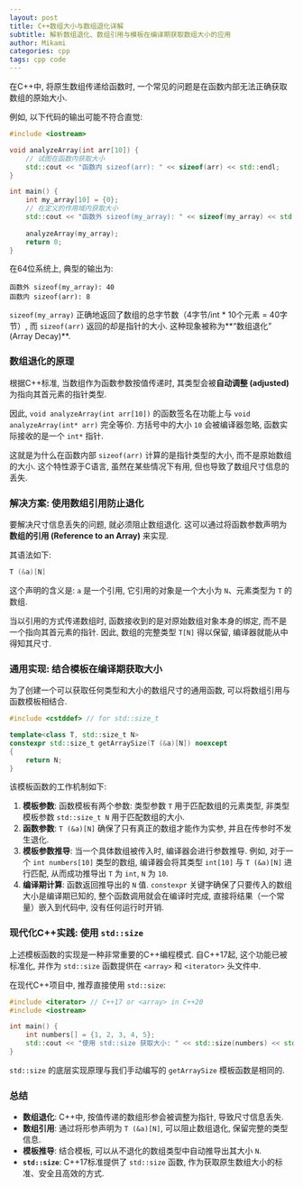 ```yaml
---
layout: post
title: C++数组大小与数组退化详解
subtitle: 解析数组退化、数组引用与模板在编译期获取数组大小的应用
author: Mikami
categories: cpp
tags: cpp code
---
```


在C++中, 将原生数组传递给函数时, 一个常见的问题是在函数内部无法正确获取数组的原始大小. 

例如, 以下代码的输出可能不符合直觉: 

```cpp
#include <iostream>

void analyzeArray(int arr[10]) {
    // 试图在函数内获取大小
    std::cout << "函数内 sizeof(arr): " << sizeof(arr) << std::endl;
}

int main() {
    int my_array[10] = {0};
    // 在定义的作用域内获取大小
    std::cout << "函数外 sizeof(my_array): " << sizeof(my_array) << std::endl;
    
    analyzeArray(my_array);
    return 0;
}
```

在64位系统上, 典型的输出为: 

```
函数外 sizeof(my_array): 40
函数内 sizeof(arr): 8
```

`sizeof(my_array)` 正确地返回了数组的总字节数（4字节/int * 10个元素 = 40字节）, 而 `sizeof(arr)` 返回的却是指针的大小. 这种现象被称为**“数组退化” (Array Decay)**. 

### 数组退化的原理

根据C++标准, 当数组作为函数参数按值传递时, 其类型会被**自动调整 (adjusted)** 为指向其首元素的指针类型. 

因此, `void analyzeArray(int arr[10])` 的函数签名在功能上与 `void analyzeArray(int* arr)` 完全等价. 方括号中的大小 `10` 会被编译器忽略, 函数实际接收的是一个 `int*` 指针. 

这就是为什么在函数内部 `sizeof(arr)` 计算的是指针类型的大小, 而不是原始数组的大小. 这个特性源于C语言, 虽然在某些情况下有用, 但也导致了数组尺寸信息的丢失. 

### 解决方案: 使用数组引用防止退化

要解决尺寸信息丢失的问题, 就必须阻止数组退化. 这可以通过将函数参数声明为**数组的引用 (Reference to an Array)** 来实现. 

其语法如下: 

```cpp
T (&a)[N]
```

这个声明的含义是: `a` 是一个引用, 它引用的对象是一个大小为 `N`、元素类型为 `T` 的数组. 

当以引用的方式传递数组时, 函数接收到的是对原始数组对象本身的绑定, 而不是一个指向其首元素的指针. 因此, 数组的完整类型 `T[N]` 得以保留, 编译器就能从中得知其尺寸. 

### 通用实现: 结合模板在编译期获取大小

为了创建一个可以获取任何类型和大小的数组尺寸的通用函数, 可以将数组引用与函数模板相结合. 

```cpp
#include <cstddef> // for std::size_t

template<class T, std::size_t N>
constexpr std::size_t getArraySize(T (&a)[N]) noexcept
{
    return N;
}
```

该模板函数的工作机制如下: 

1. **模板参数**: 函数模板有两个参数: 类型参数 `T` 用于匹配数组的元素类型, 非类型模板参数 `std::size_t N` 用于匹配数组的大小. 
2. **函数参数**: `T (&a)[N]` 确保了只有真正的数组才能作为实参, 并且在传参时不发生退化. 
3. **模板参数推导**: 当一个具体数组被传入时, 编译器会进行参数推导. 例如, 对于一个 `int numbers[10]` 类型的数组, 编译器会将其类型 `int[10]` 与 `T (&a)[N]` 进行匹配, 从而成功推导出 `T` 为 `int`, `N` 为 `10`. 
4. **编译期计算**: 函数返回推导出的 `N` 值. `constexpr` 关键字确保了只要传入的数组大小是编译期已知的, 整个函数调用就会在编译时完成, 直接将结果（一个常量）嵌入到代码中, 没有任何运行时开销. 

### 现代化C++实践: 使用 `std::size`

上述模板函数的实现是一种非常重要的C++编程模式. 自C++17起, 这个功能已被标准化, 并作为 `std::size` 函数提供在 `<array>` 和 `<iterator>` 头文件中. 

在现代C++项目中, 推荐直接使用 `std::size`: 

```cpp
#include <iterator> // C++17 or <array> in C++20
#include <iostream>

int main() {
    int numbers[] = {1, 2, 3, 4, 5};
    std::cout << "使用 std::size 获取大小: " << std::size(numbers) << std::endl; // 输出 5
}
```

`std::size` 的底层实现原理与我们手动编写的 `getArraySize` 模板函数是相同的. 

### 总结

- **数组退化**: C++中, 按值传递的数组形参会被调整为指针, 导致尺寸信息丢失. 
- **数组引用**: 通过将形参声明为 `T (&a)[N]`, 可以阻止数组退化, 保留完整的类型信息. 
- **模板推导**: 结合模板, 可以从不退化的数组类型中自动推导出其大小 `N`. 
- **`std::size`**: C++17标准提供了 `std::size` 函数, 作为获取原生数组大小的标准、安全且高效的方式. 
